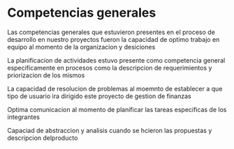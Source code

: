 <!DOCTYPE html>
<html>
<body>
<h1> Competencias generales</h1>
<p>Las competencias generales que estuvieron presentes en el proceso de desarrollo en nuestro proyectos fueron la capacidad de optimo trabajo en equipo al momento de la organizacion y desiciones</p>
<p>La planificacion de actividades estuvo presente como competencia general especificamente en procesos como la descripcion de requerimientos y priorizacion de los mismos</p>
<p>La capacidad de resolucion de problemas al moemnto de establecer a que tipo de usuario ira dirigido este proyecto de gestion de finanzas</p>
<p>Optima comunicacion al momento de planificar las tareas especificas de los integrantes</p>
<p>Capaciad de abstraccion y analisis cuando se hcieron las propuestas y descripcion delproducto</p>
</body>
</html>